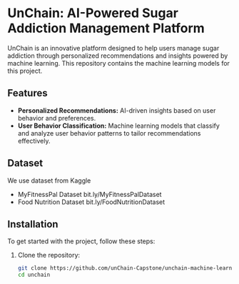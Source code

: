 # UnChain: AI-Powered Sugar Addiction Management Platform

UnChain is an innovative platform designed to help users manage sugar addiction through personalized recommendations and insights powered by machine learning. This repository contains the machine learning models for this project.

## Features

- **Personalized Recommendations:** AI-driven insights based on user behavior and preferences.
- **User Behavior Classification:** Machine learning models that classify and analyze user behavior patterns to tailor recommendations effectively.

## Dataset
We use dataset from Kaggle
- MyFitnessPal Dataset bit.ly/MyFitnessPalDataset
- Food Nutrition Dataset bit.ly/FoodNutritionDataset
## Installation

To get started with the project, follow these steps:

1. Clone the repository:
   ```bash
   git clone https://github.com/unChain-Capstone/unchain-machine-learning.git
   cd unchain

